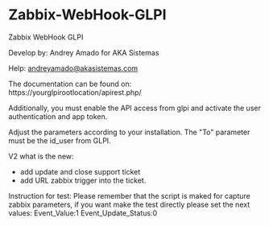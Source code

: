 # Zabbix-WebHook-GLPI

Zabbix WebHook GLPI

Develop by: Andrey Amado for AKA Sistemas

Help: andreyamado@akasistemas.com
       
The documentation can be found on:
https://yourglpirootlocation/apirest.php/
       
Additionally, you must enable the API access from glpi and activate the user authentication and app token.
        
Adjust the parameters according to your installation.
The "To" parameter must be the id_user from GLPI.

V2 what is the new:
- add update and close support ticket
- add URL zabbix trigger into the ticket.

Instruction for test:
Please remember that the script is maked for capture zabbix parameters, if you want make the test directly please set the next values:
Event_Value:1
Event_Update_Status:0
